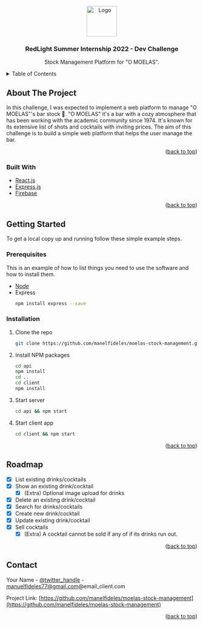 <div id="top"></div>

<!-- PROJECT LOGO -->
<br />
<div align="center">
  <a href="https://github.com/manelfideles/moelas-stock-management">
    <img src="images/logo.png" alt="Logo" width="80" height="80">
  </a>

<h3 align="center">RedLight Summer Internship 2022 - Dev Challenge</h3>

  <p align="center">
    Stock Management Platform for "O MOELAS".
    <br />
  </p>
</div>

<!-- TABLE OF CONTENTS -->
<details>
  <summary>Table of Contents</summary>
  <ol>
    <li>
      <a href="#about-the-project">About The Project</a>
      <ul>
        <li><a href="#built-with">Built With</a></li>
      </ul>
    </li>
    <li>
      <a href="#getting-started">Getting Started</a>
      <ul>
        <li><a href="#prerequisites">Prerequisites</a></li>
        <li><a href="#installation">Installation</a></li>
      </ul>
    </li>
    <li><a href="#roadmap">Roadmap</a></li>
    <li><a href="#contact">Contact</a></li>
  </ol>
</details>



<!-- ABOUT THE PROJECT -->
## About The Project

In this challenge, I was expected to implement a web platform to manage "O MOELAS"'s bar stock 🍷.
"O MOELAS" it's a bar with a cozy atmosphere that has been working with the academic community since 1974. It's known for its extensive list of shots and cocktails with inviting prices.
The aim of this challenge is to build a simple web platform that helps the user manage the bar.

<p align="right">(<a href="#top">back to top</a>)</p>



### Built With

* [React.js](https://reactjs.org/)
* [Express.js](https://expressjs.com/)
* [Firebase](https://firebase.google.com/)

<p align="right">(<a href="#top">back to top</a>)</p>



<!-- GETTING STARTED -->
## Getting Started

To get a local copy up and running follow these simple example steps.

### Prerequisites

This is an example of how to list things you need to use the software and how to install them.
* [Node](https://nodejs.org/en/)
* Express
  ```sh
  npm install express --save
  ```


### Installation

1. Clone the repo
   ```sh
   git clone https://github.com/manelfideles/moelas-stock-management.git
   ```
2. Install NPM packages
   ```sh
   cd api
   npm install
   cd ..
   cd client
   npm install
   ```
3. Start server
   ```sh
   cd api && npm start
   ```
4. Start client app
   ```sh
   cd client && npm start
   ```

<p align="right">(<a href="#top">back to top</a>)</p>


<!-- ROADMAP -->
## Roadmap

- [X] List existing drinks/cocktails
- [X] Show an existing drink/cocktail
    - [X] (Extra) Optional image upload for drinks
- [X] Delete an existing drink/cocktail
- [X] Search for drinks/cocktails
- [X] Create new drink/cocktail
- [X] Update existing drink/cocktail
- [X] Sell cocktails
    - [X] (Extra) A cocktail cannot be sold if any of if its drinks run out.

<p align="right">(<a href="#top">back to top</a>)</p>


<!-- CONTACT -->
## Contact

Your Name - [@twitter_handle](https://twitter.com/twitter_handle) - manuelfideles77@gmail.com@email_client.com

Project Link: [https://github.com/manelfideles/moelas-stock-management](https://github.com/manelfideles/moelas-stock-management)

<p align="right">(<a href="#top">back to top</a>)</p>


<!-- MARKDOWN LINKS & IMAGES -->
[linkedin-shield]: https://img.shields.io/badge/-LinkedIn-black.svg?style=for-the-badge&logo=linkedin&colorB=555
[linkedin-url]: https://linkedin.com/in/manuel-fideles